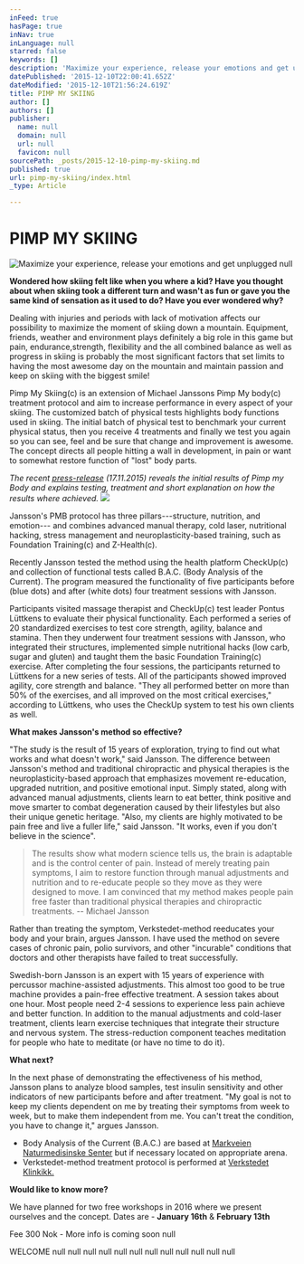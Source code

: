 ```yaml
---
inFeed: true
hasPage: true
inNav: true
inLanguage: null
starred: false
keywords: []
description: 'Maximize your experience, release your emotions and get unplugged'
datePublished: '2015-12-10T22:00:41.652Z'
dateModified: '2015-12-10T21:56:24.619Z'
title: PIMP MY SKIING
author: []
authors: []
publisher:
  name: null
  domain: null
  url: null
  favicon: null
sourcePath: _posts/2015-12-10-pimp-my-skiing.md
published: true
url: pimp-my-skiing/index.html
_type: Article

---
```

# PIMP MY SKIING
![Maximize your experience, release your emotions and get unplugged](https://the-grid-user-content.s3-us-west-2.amazonaws.com/78bc215d-48cd-4838-b589-1c39c5e5e526.jpg)
null

**Wondered how skiing felt like when you where a kid? Have you thought about when skiing took a different turn and wasn't as fun or gave you the same kind of sensation as it used to do? Have you ever wondered why?**

Dealing with injuries and periods with lack of motivation affects our possibility to maximize the moment of skiing down a mountain. Equipment, friends, weather and environment plays definitely a big role in this game but pain, endurance,strength, flexibility and the all combined balance as well as progress in skiing is probably the most significant factors that set limits to having the most awesome day on the mountain and maintain passion and keep on skiing with the biggest smile!

Pimp My Skiing(c) is an extension of Michael Janssons Pimp My body(c) treatment protocol and aim to increase performance in every aspect of your skiing. The customized batch of physical tests highlights body functions used in skiing. The initial batch of physical test to benchmark your current physical status, then you receive 4 treatments and finally we test you again so you can see, feel and be sure that change and improvement is awesome. The concept directs all people hitting a wall in development, in pain or want to somewhat restore function of "lost" body parts.

_The recent [press-release][0] (17.11.2015) reveals the initial results of Pimp my Body and explains testing, treatment and short explanation on how the results where achieved._
![](https://the-grid-user-content.s3-us-west-2.amazonaws.com/5fddd842-2397-4849-acbc-4c0123625d76.png)

Jansson's PMB protocol has three pillars---structure, nutrition, and emotion--- and combines advanced manual therapy, cold laser, nutritional hacking, stress management and neuroplasticity-based training, such as Foundation Training(c) and Z-Health(c).

Recently Jansson tested the method using the health platform CheckUp(c) and collection of functional tests called B.A.C. (Body Analysis of the Current). The program measured the functionality of five participants before (blue dots) and after (white dots) four treatment sessions with Jansson.

Participants visited massage therapist and CheckUp(c) test leader Pontus Lüttkens to evaluate their physical functionality. Each performed a series of 20 standardized exercises to test core strength, agility, balance and stamina. Then they underwent four treatment sessions with Jansson, who integrated their structures, implemented simple nutritional hacks (low carb, sugar and gluten) and taught them the basic Foundation Training(c) exercise. After completing the four sessions, the participants returned to Lüttkens for a new series of tests. All of the participants showed improved agility, core strength and balance. "They all performed better on more than 50% of the exercises, and all improved on the most critical exercises," according to Lüttkens, who uses the CheckUp system to test his own clients as well.

**What makes Jansson's method so effective?**

"The study is the result of 15 years of exploration, trying to find out what works and what doesn't work," said Jansson. The difference between Jansson's method and traditional chiropractic and physical therapies is the neuroplasticity-based approach that emphasizes movement re-education, upgraded nutrition, and positive emotional input. Simply stated, along with advanced manual adjustments, clients learn to eat better, think positive and move smarter to combat degeneration caused by their lifestyles but also their unique genetic heritage. "Also, my clients are highly motivated to be pain free and live a fuller life," said Jansson. "It works, even if you don't believe in the science".

> The results show what modern science tells us, the brain is adaptable and is the control center of pain. Instead of merely treating pain symptoms, I aim to restore function through manual adjustments and nutrition and to re-educate people so they move as they were designed to move. I am convinced that my method makes people pain free faster than traditional physical therapies and chiropractic treatments. -- Michael Jansson

Rather than treating the symptom, Verkstedet-method reeducates your body and your brain, argues Jansson. I have used the method on severe cases of chronic pain, polio survivors, and other "incurable" conditions that doctors and other therapists have failed to treat successfully.

Swedish-born Jansson is an expert with 15 years of experience with percussor machine-assisted adjustments. This almost too good to be true machine provides a pain-free effective treatment. A session takes about one hour. Most people need 2-4 sessions to experience less pain achieve and better function. In addition to the manual adjustments and cold-laser treatment, clients learn exercise techniques that integrate their structure and nervous system. The stress-reduction component teaches meditation for people who hate to meditate (or have no time to do it).

**What next?**

In the next phase of demonstrating the effectiveness of his method, Jansson plans to analyze blood samples, test insulin sensitivity and other indicators of new participants before and after treatment. "My goal is not to keep my clients dependent on me by treating their symptoms from week to week, but to make them independent from me. You can't treat the condition, you have to change it," argues Jansson.

* Body Analysis of the Current (B.A.C.) are based at [Markveien Naturmedisinske Senter][1] but if necessary located on appropriate arena.
* Verkstedet-method treatment protocol is performed at [Verkstedet Klinkikk.][2]

**Would like to know more?**

We have planned for two free workshops in 2016 where we present ourselves and the concept. Dates are - **January 16th** & **February 13th**

Fee 300 Nok - More info is coming soon
null

WELCOME null
null
null
null
null
null
null
null
null
null
null
null

[0]: http://www.verkstedet.org/pressrelease-17112015/
[1]: www.mns.no
[2]: www.verkstedet.no
